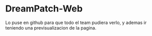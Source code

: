 # DreamPatch-Web

Lo puse en github para que todo el team pudiera verlo, y ademas ir teniendo una previsualizacion de la pagina.
